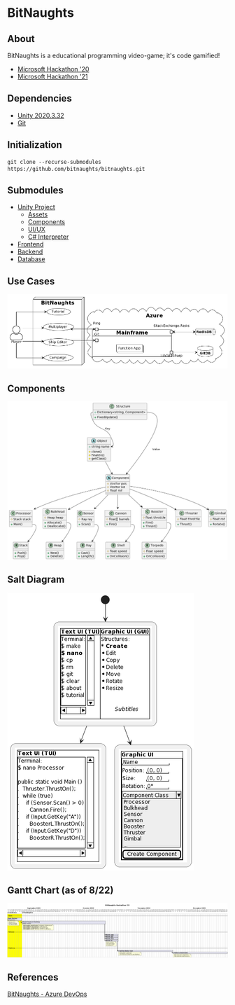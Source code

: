 # BitNaughts

## About

BitNaughts is a educational programming video-game; it's code gamified!

- [Microsoft Hackathon '20](https://www.youtube.com/watch?v=kQaZFAu65z4)
- [Microsoft Hackathon '21](https://www.youtube.com/watch?v=-gN4dHWMkSI)

## Dependencies

- [Unity 2020.3.32](https://unity3d.com/unity/whats-new/2020.3.32)
- [Git](https://git-scm.com/)

## Initialization

```
git clone --recurse-submodules https://github.com/bitnaughts/bitnaughts.git
```

## Submodules

- [Unity Project](https://github.com/bitnaughts/bitnaughts.unity)
    - [Assets](https://github.com/bitnaughts/bitnaughts.assets)
    - [Components](https://github.com/bitnaughts/bitnaughts.components)
    - [UI/UX](https://github.com/bitnaughts/bitnaughts.ui.ux)
    - [C# Interpreter](https://github.com/bitnaughts/csharp.interpreter)
- [Frontend](https://github.com/bitnaughts/bitnaughts.github.io)
- [Backend](https://github.com/bitnaughts/bitnaughts.mainframe)
- [Database](https://github.com/bitnaughts/bitnaughts.db)

## Use Cases

![Use Case Diagram](https://raw.githubusercontent.com/bitnaughts/.github/main/images/use-case.png)

## Components

![Component Diagram](https://raw.githubusercontent.com/bitnaughts/.github/main/images/component.png)

## Salt Diagram

![Salt Diagram](https://raw.githubusercontent.com/bitnaughts/.github/main/images/salt.png)

## Gantt Chart (as of 8/22)

![Gantt Chart](https://raw.githubusercontent.com/bitnaughts/.github/main/images/gantt.png)

## References

[BitNaughts - Azure DevOps](https://dev.azure.com/bitnaughts/bitnaughts)

